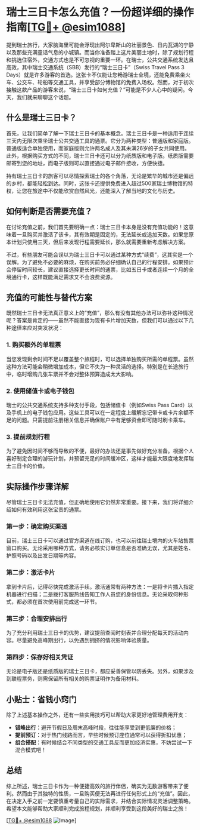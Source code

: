 # 瑞士三日卡怎么充值？一份超详细的操作指南[[TG💪+ @esim1088](https://t.me/s/esim1088)]

提到瑞士旅行，大家脑海里可能会浮现出阿尔卑斯山的壮丽景色、日内瓦湖的宁静以及那些充满童话气息的小城镇。而当你准备踏上这片美丽土地时，除了规划行程和挑选住宿外，交通方式也是不可忽视的重要一环。在瑞士，公共交通系统发达且高效，其中瑞士交通系统（SBB）发行的“瑞士三日卡”（Swiss Travel Pass 3 Days）就是许多游客的首选。这张卡不仅能让您畅游瑞士全境，还能免费乘坐火车、公交车、轮船等交通工具，并享受部分博物馆的免费入场权。然而，对于初次接触这款产品的游客来说，“瑞士三日卡如何充值？”可能是不少人心中的疑问。今天，我们就来聊聊这个话题。

## 什么是瑞士三日卡？

首先，让我们简单了解一下瑞士三日卡的基本概念。瑞士三日卡是一种适用于连续三天内无限次乘坐瑞士公共交通工具的通票。它分为两种类型：普通版和家庭版。普通版适合单独使用，而家庭版则允许两名成人及其未满26岁的子女共同使用。此外，根据购买方式的不同，瑞士三日卡还可以分为纸质版和电子版。纸质版需要邮寄到您的地址，而电子版则可以直接通过电子邮件接收，方便快捷。

持有瑞士三日卡的旅客可以尽情探索瑞士的各个角落，无论是繁华的城市还是偏远的乡村，都能轻松到达。同时，这张卡还提供免费进入超过500家瑞士博物馆的特权，让您在旅途中不仅能欣赏自然风光，还能深入了解当地的文化与历史。

## 如何判断是否需要充值？

在讨论充值之前，我们首先要明确一点：瑞士三日卡本身是没有充值功能的！这意味着一旦购买并激活了该卡，其有效期是固定的，无法延长或追加天数。如果您原本计划只使用三天，但后来发现行程需要延长，那么就需要重新考虑解决方案。

不过，有些朋友可能会误以为瑞士三日卡可以通过某种方式“续费”，这其实是一个误解。为了避免不必要的麻烦，在购买前务必仔细确认自己的行程安排。如果预计会停留时间较长，建议直接选择更长时间的通票，比如五日卡或者连续一个月的全境通行卡，这样既能满足需求又不会浪费资源。

## 充值的可能性与替代方案

既然瑞士三日卡无法真正意义上的“充值”，那么有没有其他办法可以弥补这种情况呢？答案是肯定的——虽然不能直接为现有卡片增加天数，但我们可以通过以下几种途径来应对突发状况：

### 1. 购买额外的单程票
当您发现剩余时间不足以覆盖整个旅程时，可以选择单独购买所需的单程票。虽然这种方法可能会稍微增加成本，但它不失为一种灵活的选择。特别是在长途旅行中，临时增购几张车票并不会对整体预算造成太大影响。

### 2. 使用储值卡或电子钱包
瑞士的公共交通系统支持多种支付手段，包括储值卡（例如Swiss Pass Card）以及手机上的电子钱包应用。这些工具可以在一定程度上缓解忘记带卡或卡片余额不足的问题。只需提前注册相关信息并确保账户中有足够资金即可随时刷卡乘车。

### 3. 提前规划行程
为了避免因时间不够而导致的不便，最好的办法还是事先做好充分准备。根据个人喜好制定合理的游玩计划，并预留充足的时间缓冲区，这样才能最大限度地发挥瑞士三日卡的价值。

## 实际操作步骤详解

尽管瑞士三日卡无法充值，但正确地使用它仍然非常重要。接下来，我们将详细介绍如何有效利用这张宝贵的通票。

### 第一步：确定购买渠道
目前，瑞士三日卡可以通过官方渠道在线订购，也可以前往瑞士境内的火车站售票窗口购买。无论采用哪种方式，请务必核实订单信息是否准确无误，尤其是姓名、护照号码以及出发日期等内容。

### 第二步：激活卡片
拿到卡片后，记得尽快完成激活手续。激活通常有两种方法：一是将卡片插入指定机器进行扫描；二是拨打客服热线告知工作人员您的身份信息。无论采取何种形式，都必须在首次使用前完成这一环节。

### 第三步：合理安排出行
为了充分利用瑞士三日卡的优势，建议提前查阅时刻表并合理分配每天的活动内容。尽量避免高峰期出行，以免遇到拥挤的情况影响体验质量。

### 第四步：保存好相关凭证
无论是电子版还是纸质版的瑞士三日卡，都应妥善保管以防丢失。另外，如果涉及到联程票务，则需保留所有相关的购票证明作为备用材料。

## 小贴士：省钱小窍门

除了上述基本操作之外，还有一些实用技巧可以帮助大家更好地管理费用开支：

- **错峰出行**：避开节假日及周末高峰时段，往往能享受到更低廉的价格；
- **提前预订**：对于热门线路而言，早些时候预订座位通常可以获得折扣优惠；
- **组合搭配**：有时候结合不同类型的交通工具反而更加经济实惠，不妨尝试一下混合模式吧！

## 总结

综上所述，瑞士三日卡作为一种便捷高效的旅行伴侣，确实为无数游客带来了便利。然而由于其独特的性质，一旦购买便无法再进行任何形式上的“充值”。因此，在决定入手之前一定要慎重考量自己的实际需求，并结合实际情况灵活调整策略。希望本文能够帮助大家顺利完成旅程规划，并顺利享受到这段美好的瑞士之旅！

[[TG💪+ @esim1088](https://t.me/s/esim1088) ![Image](https://i.postimg.cc/4NQfJmqS/Snipaste-2025-05-13-00-14-12.png)]